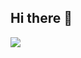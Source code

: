 ## Hi there 👋

<p align="left">
  <img src="https://api.boot.dev/v1/users/public/845e8aa3-85d7-4f1e-b9d1-40d9dc3e74ee/thumbnail" heigjt='100' >
</p>
<!--
**neon-vixen/neon-vixen** is a ✨ _special_ ✨ repository because its `README.md` (this file) appears on your GitHub profile.

Here are some ideas to get you started:

- 🔭 I’m currently working on ...
- 🌱 I’m currently learning ...
- 👯 I’m looking to collaborate on ...
- 🤔 I’m looking for help with ...
- 💬 Ask me about ...
- 📫 How to reach me: ...
- 😄 Pronouns: ...
- ⚡ Fun fact: ...
-->
